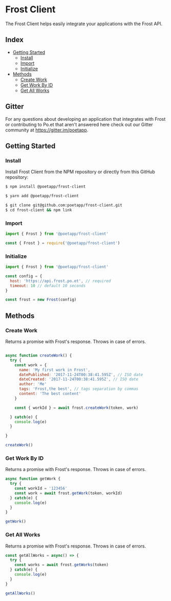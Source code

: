# Frost Client

The Frost Client helps easily integrate your applications with the Frost API.

## Index

- [Getting Started](#getting-started)
    - [Install](#install)
    - [Import](#import)
    - [Initialize](#initialize)
- [Methods](#methods)
    - [Create Work](#create-work)
    - [Get Work By ID](#get-work-by-id)
    - [Get All Works](#get-all-works)

## Gitter
For any questions about developing an application that integrates with Frost or contributing to Po.et that aren't answered here check out our Gitter community at https://gitter.im/poetapp.

## Getting Started

### Install

Install Frost Client from the NPM repository or directly from this GitHub repository:

```bash
$ npm install @poetapp/frost-client
```

```bash
$ yarn add @poetapp/frost-client
```

```bash
$ git clone git@github.com:poetapp/frost-client.git
$ cd frost-client && npm link
```

### Import

```javascript
import { Frost } from '@poetapp/frost-client'
```

```javascript
const { Frost } = require('@poetapp/frost-client')
```

### Initialize

```javascript
import { Frost } from '@poetapp/frost-client'

const config = {
  host: 'https://api.frost.po.et', // required
  timeout: 10 // default 10 seconds
}

const frost = new Frost(config)
```

## Methods

### Create Work
Returns a promise with Frost's response. Throws in case of errors.

```javascript

async function createWork() {
  try {
    const work = {
      name: 'My first work in Frost',
      datePublished: '2017-11-24T00:38:41.595Z', // ISO date
      dateCreated: '2017-11-24T00:38:41.595Z', // ISO date
      author: 'Me'
      tags: 'Frost,the best', // tags separation by commas
      content: 'The best content'
    }

    const { workId } = await frost.createWork(token, work)

  } catch(e) {
    console.log(e)
  }

}

createWork()

```

### Get Work By ID

Returns a promise with Frost's response. Throws in case of errors.

```javascript
async function getWork {
  try {
    const workId = '123456'
    const work = await frost.getWork(token, workId)
  } catch(e) {
    console.log(e)
  }
}

getWork()
```

### Get All Works

Returns a promise with Frost's response. Throws in case of errors.

```javascript
const getAllWorks = async() => {
  try {
    const works = await frost.getWorks(token)
  } catch(e) {
    console.log(e)
  }
}

getAllWorks()

```
